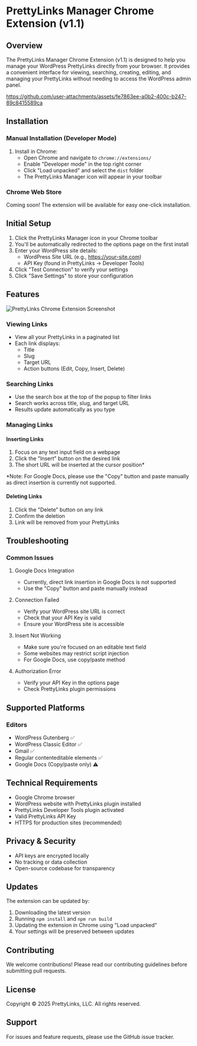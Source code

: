 # PrettyLinks Manager Chrome Extension (v1.1)

## Overview
The PrettyLinks Manager Chrome Extension (v1.1) is designed to help you manage your WordPress PrettyLinks directly from your browser. It provides a convenient interface for viewing, searching, creating, editing, and managing your PrettyLinks without needing to access the WordPress admin panel.

https://github.com/user-attachments/assets/fe7863ee-a0b2-400c-b247-89c8415589ca

## Installation

### Manual Installation (Developer Mode)
1. Install in Chrome:
   - Open Chrome and navigate to `chrome://extensions/`
   - Enable "Developer mode" in the top right corner
   - Click "Load unpacked" and select the `dist` folder
   - The PrettyLinks Manager icon will appear in your toolbar



### Chrome Web Store
Coming soon! The extension will be available for easy one-click installation.

## Initial Setup

1. Click the PrettyLinks Manager icon in your Chrome toolbar
2. You'll be automatically redirected to the options page on the first install
3. Enter your WordPress site details:
   - WordPress Site URL (e.g., https://your-site.com)
   - API Key (found in PrettyLinks → Developer Tools)
4. Click "Test Connection" to verify your settings
5. Click "Save Settings" to store your configuration

## Features

![PrettyLinks Chrome Extension Screenshot](https://github.com/user-attachments/assets/b56e6853-53f1-4bf3-86cb-9a5676e71ace)


### Viewing Links
- View all your PrettyLinks in a paginated list
- Each link displays:
  - Title
  - Slug
  - Target URL
  - Action buttons (Edit, Copy, Insert, Delete)

### Searching Links
- Use the search box at the top of the popup to filter links
- Search works across title, slug, and target URL
- Results update automatically as you type

### Managing Links

#### Inserting Links
1. Focus on any text input field on a webpage
2. Click the "Insert" button on the desired link
3. The short URL will be inserted at the cursor position*

*Note: For Google Docs, please use the "Copy" button and paste manually as direct insertion is currently not supported.

#### Deleting Links
1. Click the "Delete" button on any link
2. Confirm the deletion
3. Link will be removed from your PrettyLinks

## Troubleshooting

### Common Issues
1. Google Docs Integration
   - Currently, direct link insertion in Google Docs is not supported
   - Use the "Copy" button and paste manually instead

2. Connection Failed
   - Verify your WordPress site URL is correct
   - Check that your API Key is valid
   - Ensure your WordPress site is accessible

3. Insert Not Working
   - Make sure you're focused on an editable text field
   - Some websites may restrict script injection
   - For Google Docs, use copy/paste method

4. Authorization Error
   - Verify your API Key in the options page
   - Check PrettyLinks plugin permissions

## Supported Platforms

### Editors
- WordPress Gutenberg ✅
- WordPress Classic Editor ✅
- Gmail ✅
- Regular contenteditable elements ✅
- Google Docs (Copy/paste only) ⚠️

## Technical Requirements
- Google Chrome browser
- WordPress website with PrettyLinks plugin installed
- PrettyLinks Developer Tools plugin activated
- Valid PrettyLinks API Key
- HTTPS for production sites (recommended)

## Privacy & Security
- API keys are encrypted locally
- No tracking or data collection
- Open-source codebase for transparency

## Updates
The extension can be updated by:
1. Downloading the latest version
2. Running `npm install` and `npm run build`
3. Updating the extension in Chrome using "Load unpacked"
4. Your settings will be preserved between updates

## Contributing
We welcome contributions! Please read our contributing guidelines before submitting pull requests.

## License
Copyright © 2025 PrettyLinks, LLC. All rights reserved.

## Support
For issues and feature requests, please use the GitHub issue tracker.

